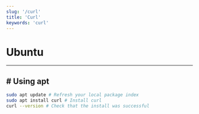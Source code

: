 ```yaml
---
slug: '/curl'
title: 'Curl'
keywords: 'curl'
---
```


# Ubuntu

---

## # Using apt

```bash
sudo apt update # Refresh your local package index
sudo apt install curl # Install curl
curl --version # Check that the install was successful
```
